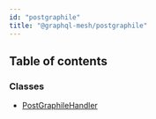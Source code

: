 ```yaml
---
id: "postgraphile"
title: "@graphql-mesh/postgraphile"
---
```


## Table of contents

### Classes

- [PostGraphileHandler](/docs/api/classes/handlers_postgraphile_src.PostGraphileHandler)
